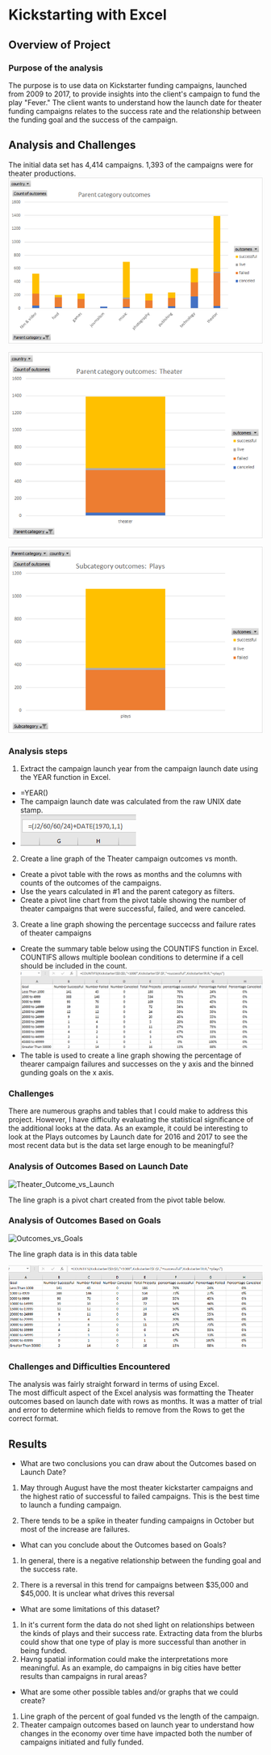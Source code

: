 # Kickstarting with Excel

## Overview of Project  
### Purpose of the analysis  
The purpose is to use data on Kickstarter funding campaigns, launched from 2009 to 2017, to provide insights into the client's campaign to fund the play "Fever."  The client wants to understand how the launch date for theater funding campaigns relates to the success rate and the relationship between the funding goal and the success of the campaign. 
## Analysis and Challenges  
The initial data set has 4,414 campaigns.  1,393 of the campaigns were for theater productions.  
![](Parent_category_outcomes_no_filter.png)  
  
![](Parent_category_outcomes_theater.png)  
  
![](Subcategory_outcomes_Plays.png)  
### Analysis steps  
1. Extract the campaign launch year from the campaign launch date using the YEAR function in Excel.  
- =YEAR()
- The campaign launch date was calculated from the raw UNIX date stamp.  
- ![](Convert_UNIX_date_stamp_to_readable_date.PNG)  
2. Create a line graph of the Theater campaign outcomes vs month.  
- Create a pivot table with the rows as months and the columns with counts of the outcomes of the campaigns.  
- Use the years calculated in #1 and the parent category as filters.
- Create a pivot line chart from the pivot table showing the number of theater campaigns that were successful, failed, and were canceled.  
3. Create a line graph showing the percentage succecss and failure rates of theater campaigns  
- Create the summary table below using the COUNTIFS function in Excel.  COUNTIFS allows multiple boolean conditions to determine if a cell should be included in the count.  
![](Outcomes_based_on_goals_table.PNG)  
- The table is used to create a line graph showing the percentage of thearer campaign failures and successes on the y axis and the binned gunding goals on the x axis.  
  
### Challenges  

There are numerous graphs and tables that I could make to address this project.  However, I have difficulty evaluating the statistical significance of the additional looks at the data.  As an example, it could be interesting to look at the Plays outcomes by Launch date for 2016 and 2017 to see the most recent data but is the data set large enough to be meaningful?  
  
### Analysis of Outcomes Based on Launch Date  
  
![Theater_Outcome_vs_Launch](https://user-images.githubusercontent.com/82217275/115895653-49437b00-a420-11eb-8202-24dbe289a0be.png)  
  
The line graph is a pivot chart created from the pivot table below.  

[](Outcomes_based_on_date_pivot_table.PNG)  

### Analysis of Outcomes Based on Goals  
  
![Outcomes_vs_Goals](https://user-images.githubusercontent.com/82217275/115895758-62e4c280-a420-11eb-8d17-17fa33110342.png)  
  
The line graph data is in this data table  
  
![](Outcomes_based_on_goals_table.PNG)  
  
### Challenges and Difficulties Encountered  
  
The analysis was fairly straight forward in terms of using Excel.  
The most difficult aspect of the Excel analysis was formatting the Theater outcomes based on launch date with rows as months.  It was a matter of trial and error to determine which fields to remove from the Rows to get the correct format.  

## Results

- What are two conclusions you can draw about the Outcomes based on Launch Date?  
  
1. May through August have the most theater kickstarter campaigns and the highest ratio of successful to failed campaigns.  This is the best time to launch a funding campaign.

2. There tends to be a spike in theater funding campaigns in October but most of the increase are failures.  
  
- What can you conclude about the Outcomes based on Goals?  
  
1. In general, there is a negative relationship between the funding goal and the success rate.  
  
2. There is a reversal in this trend for campaigns between $35,000 and $45,000.  It is unclear what drives this reversal  
  
- What are some limitations of this dataset?  
  
1. In it's current form the data do not shed light on relationships between the kinds of plays and their success rate.  Extracting data from the blurbs could show that one type of play is more successful than another in being funded.  
2. Havng spatial information could make the interpretations more meaningful.  As an example, do campaigns in big cities have better results than campaigns in rural areas?    
  
- What are some other possible tables and/or graphs that we could create?  
  
1. Line graph of the percent of goal funded vs the length of the campaign.  
2. Theater campaign outcomes based on launch year to understand how changes in the economy over time have impacted both the number of campaigns initiated and fully funded.  

